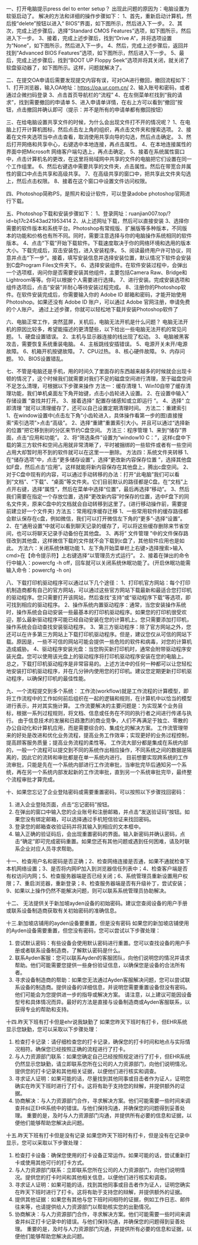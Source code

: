 一、打开电脑提示press del to enter setup？
出现此问题的原因为：电脑设置为软驱启动了。
解决的方法和详细的操作步骤如下：
1、首先，重新启动计算机，然后按“delete”按钮以进入“ BIOS”界面，如下图所示，然后进入下一步。
2、其次，完成上述步骤后，选择“Standard CMOS Features”选项，如下图所示，然后进入下一步。
3、接着，完成上述步骤后，找到“Drive A”，并将选项设置为“None”，如下图所示，然后进入下一步。
4、然后，完成上述步骤后，返回并找到“Advanced BIOS Features”选项，如下图所示，然后进入下一步。
5、最后，完成上述步骤后，找到“BOOT UP Floppy Seek”选项并将其关闭，就关闭了软盘驱动器了，如下图所示。这样，问题就解决了。

二、在提交OA申请后需要发现提交内容有误，可对OA进行撤回，撤回流程如下：
1、打开浏览器，输入OA地址：https://oa.ur.com.cn/
2、输入账号和密码，或者通过企微扫码登录
3、点击首页导航栏的“流程”
4、在左侧菜单栏找到“我的请求”，找到需要撤回的申请单
5、进入申请单详情，在右上方可以看到“撤回”按钮，点击撤回并确认即可（提示：并不是所有的申请单都有撤回按钮）


三、在给电脑设置共享文件的时候，为什么会出现文件打不开的情况呢？
1、在电脑上打开计算机图标，然后点击左上角的组织，再点击文件夹和搜索选项。
2、接着在文件夹选项当中点击查看，取消使用共享向导的勾选，然后点击确定。
3、然后打开网络和共享中心，右键选中本地连接，再点击属性。
4、在本地连接属性的界面中把Microsoft 网络客户端勾选上，再点击确定。
5、接着在系统属性窗口中，点击计算机名的更改，在这里将局域网中共享的文件的电脑把它们设置在同一个工作组里。
6、然后右键选中需要共享的文件夹，点击属性。然后在带宽合并属性的窗口中点击共享和高级共享。
7、在高级共享的窗口中，把共享此文件夹勾选上，然后点击权限。
8、接着在这个窗口中设置文件访问权限。

四、Photoshop简称PS，是照片和设计软件，可以登录adobe photoshop官网进行下载。

五、Photoshop下载和安装步骤如下：
1、登录网址：ruanjian007.top/?id=bj17c24543ad21953414
2、从上述网址下载，然后可以直接安装
3、选择你需要的软件版本和系统平台。Photoshop有常规版、扩展版等多种版本，不同版本的功能和价格也有所不同。同时，需要注意选择与你的电脑操作系统相同的软件版本。
4、点击“下载”开始下载软件。下载速度取决于你的网络环境和选用的版本大小。下载完成后，双击安装包，进入安装程序。
5、阅读最终用户许可协议，同意并点击“下一步”。接着，填写安装信息并选择安装位置，默认情况下软件会安装到C盘Program Files文件夹下。
6、选择安装组件。在软件安装过程中，会弹出一个选项框，询问你是否需要安装其他组件，主要包括Camera Raw、Bridge和Lightroom等等。你可以根据个人需要进行选择。
7、进行安装。完成安装选项和组件选项后，点击“安装”并耐心等待安装过程完成。
8、注册你的Photoshop软件。在软件安装完成后，你需要输入你的 Adobe ID 邮箱和密码，才能开始使用 Photoshop。如果还没有 Adobe ID 账户，可以通过 Adobe 官网注册，申请免费的个人账户。
通过上述步骤，你就可以轻松地下载并安装Photoshop软件了

六、电脑正常工作，突然蓝屏，关机后，电脑无法开机是什么问题？
电脑无法开机的原因比较多，希望能描述的更清楚些，以下给出一些电脑无法开机的常见问题。
1、硬盘设置错误。
2、主机与显示器连接的线出现了松动。
3、电脑被黑客攻击，需要恢复系统重装电脑。
4、主板跳线安插错误。
5、电源开关未开/电源故障。
6、机箱开机按键故障。
7、CPU过热。
8、核心硬件故障。
9、内存问题。
10、BIOS设置错乱。

七、不管是电脑还是手机，用的时间久了里面存的东西越来越多的时候就会出现卡顿的情况了，这个时候我们就需要对我们不足的磁盘空间进行清理，至于磁盘空间不足怎么清理，可根据以下步骤来操作
方法一：缓存清理
1、Win10自带了缓存清理功能，我们单机桌面左下角开始键，点击小齿轮进入设置。
2、在设置中输入“ 存储设置 ”查找并打开。
3、接着选择“ 配置存储感知或立即运行 ”。
4、选择“ 立即清理 ”就可以清理缓存了，还可以自己设置定期清理时间。
方法二：重建索引
1、在window设置中(点击左下角“小齿轮进入，具体操作看第一步的图)直接搜索“索引选项”>点击“高级”。
2、选择“重建”重置索引大小。并且可以通过“选择新的位置”把它移到别的分区来节约C盘空间。
方法三：程序管理
1、来到“储存”界面，点击“应用和功能”。
2、将“筛选条件”设置为“window10 C：”，这样c盘中下载的第三方软件和空间占用就非常清晰了，平时被捆绑的一些软件或者有一些空间占用大却暂时用不到的软件就可以在这里一一删除。
方法四：系统文件夹转移
1、在“储存选项”中，点击“更多储存设置”，选择“更改新内容保存位置 ”，选择其他盘如F盘，然后点击“应用”。这样就能将新内容保存在其他盘上，腾出c盘空间。
2、对于C盘中现有的内容，可以通过手动转移的办法：打开“此电脑”我们可以看到“文档”、“下载”、“桌面”等文件夹。它们目前默认的路径都是C盘。在“文档”上点开右键，选择“属性”，然后在菜单中选择“位置”，最后再选择“移动”。
3、然后我们需要在指定一个存放位置，选择“更改新内容”时保存的位置，选中F盘下的同名文件夹，原来C盘中的文档就会自动转移到这里了。(进行移动操作前，需要提前建立好一个文件夹)
方法五：常用程序缓存迁移
1、一些常用软件的缓存路径都会默认保存在c盘，例如微信，我们可以打开微信左下角的“更多”-选择“设置”。
2、在“通用设置”中就可以看到聊天记录的缓存了，可以将这些缓存删除来节省空间，也可以将聊天记录手动备份在其他盘。
3、再将“ 文件管理 ”中的文件保存路径改到其他盘，这样微信下载的文件就不会下载到c盘了，其他软件应用也是如此。
方法六：关闭系统休眠功能
1、左下角开始菜单栏上右键>选择搜索>输入cmd>在【命令提示符】上右键选择“以管理员方式运行”。
2、接着在弹出的命令行中输入：powercfg -h off，回车就可以关闭系统休眠功能了。(开启休眠功能需输入命令：powercfg -h on)

八、下载打印机驱动程序可以通过以下几个途径：
1、打印机官方网站：每个打印机制造商都有自己的官方网站，可以通过这些官方网站下载最新和最适合您打印机的驱动程序。您只需要打开该网站，然后查找“支持”或“驱动程序下载”等选项，即可找到相应的驱动程序。
2、操作系统内置驱动程序：通常，当您安装操作系统时，操作系统会自动安装一些最基本的打印机驱动程序。如果您的打印机很受欢迎，那么最新驱动程序可能已经自动安装在您的计算机上。您只需要添加打印机，操作系统会自动查找安装驱动程序。
3、第三方驱动程序：除了官方网站之外，您还可以在许多第三方网站上下载打印机驱动程序。但是，建议您仅从可信的网站下载。原因是，一些不可信的网站可能会提供一些危险的软件和病毒，对您的计算机造成威胁。
4、驱动程序安装光盘：当您购买新打印机时，通常会附带驱动程序安装光盘。您可以使用该光盘上的驱动程序将打印机驱动程序安装在您的电脑上。
总之，下载打印机驱动程序是非常容易的。上述方法中的任何一种都可以让您轻松地安装打印机驱动程序，并在几分钟内使用您的打印机。建议您定期更新打印机驱动程序，以确保打印机的最佳性能。

九、一个流程提交到多个系统：
工作流(workflow)就是工作流程的计算模型，即将工作流程中的工作如何前后组织在一起的逻辑和规则，在计算机中以恰当的模型进行表示，并对其实施计算。
工作流要解决的主要问题是：为实现某个业务目标，根据一系列过程规则，将文档、信息或任务在不同的执行者之间进行传递与执行。
由于信息技术的发展和日趋激烈的商业竞争，人们不再满足于独立、零散的办公自动化和计算机应用，而是需要综合的、集成化的解决方案。
工作流管理带来的好处是改进和优化业务流程，提高业务工作效率；实现更好的业务过程控制，提高顾客服务质量；提高业务流程的柔性等。
工作流大部分都是集成在系统内部的，一般一个流程可以提交到不同的系统作出相应操作，不同系统之间的数据是隔离的，因此它的流转和审批都是在单一系统内进行。
目前想要实现跨系统的工作流审批，只能是先在一个系统内部进行工作流审批，当审批完毕后通知另一个系统，再在另一个系统内部发起新的工作流审批，直到另一个系统审批完毕，最终整个流程审批才算完成。



十、如果您忘记了企业登陆密码或需要重置密码，可以按照以下步骤找回密码：
1. 进入企业登陆页面，点击“忘记密码”按钮。
2. 在弹出的窗口中输入您的企业账号和注册邮箱，并点击“发送验证码”按钮。如果您没有绑定邮箱，可以选择通过手机短信验证来找回密码。
3. 登录您的邮箱查收验证码并将其输入到相应的文本框中。
4. 输入正确的验证码后，会出现重置密码的界面。输入新密码并确认密码，点击“确定”即可完成密码重置。如果您还有其他问题或遇到任何困难，请及时联系企业对应人员寻求帮助。


十一、检查用户名和密码是否正确；2、检查网络连接是否通，如果不通就检查下本机网络设置；3、是否将内网IP加入到浏览器信任列表中；4、检查客户端是否有权访问内网；5、检查服务器端是否已经关闭；6、系统管理员重新设置用户权限；7、重启浏览器，重新登录；8、检查服务器端是否有升级补丁，尝试安装；9、如果以上操作仍然不能解决问题，则可以联系系统管理员协助解决。

十二、
无法提供关于新加坡ayden设备的初始密码。建议您查阅设备的用户手册或联系设备制造商获取有关初始密码的准确信息。

十三.新加坡店铺用的ayden设备要重置，但是没有密码
如果您的新加坡店铺使用的Ayden设备需要重置，但您没有密码，您可以尝试以下步骤处理：
1. 尝试默认密码：有些设备会使用默认密码进行重置。您可以查找设备的用户手册或者联系设备制造商，了解默认密码是什么。
2. 联系Ayden客服：您可以联系Ayden的客服团队，向他们说明您的情况并请求帮助。他们可能需要您提供一些身份验证信息，以确保您是设备的合法所有者。
3. 寻求设备制造商的帮助：如果您无法通过Ayden客服解决问题，您可以尝试联系设备的制造商。提供设备的详细信息，并说明您需要重置设备但没有密码。他们可能会为您提供进一步的指导或解决方案。
请注意，以上建议可能因设备型号和具体情况而异。最好的方法是直接与设备制造商或Ayden客服联系，以获得专业的帮助和支持。

十四.昨天下班有打卡但是ehr说我缺勤了
如果您昨天下班时有打卡，但EHR系统显示您缺勤，您可以采取以下步骤处理：
1. 检查打卡记录：请仔细检查您的打卡记录，确保您的打卡时间和地点与实际情况相符。确保您已经按照正确的流程进行了打卡。
2. 与人力资源部门联系：如果您确定自己已经按照规定进行了打卡，但EHR系统仍然显示您缺勤，请立即联系您所在公司的人力资源部门，向他们说明情况。提供您的打卡记录和其他相关证据，以便他们进行核实和调查。
3. 寻求证人证明：如果可能的话，尽量找到其他同事或目击者作为证人，证明您确实在昨天下班时进行了打卡。这将有助于支持您的辩解，并提供额外的证据。
4. 协商解决：与人力资源部门合作，寻求解决方案。他们可能需要一些时间来调查并纠正EHR系统中的错误。与他们保持沟通，并确保您的问题得到妥善处理。
重要的是，及时与人力资源部门沟通，并提供所有必要的信息和证据，以便他们能够帮助您解决此问题。

十五.昨天下班有打卡但是没有记录
如果您昨天下班时有打卡，但是没有在记录中显示，您可以采取以下步骤处理：
1. 检查打卡设备：确保您使用的打卡设备正常运作。如果可能的话，尝试重新打卡或使用其他可行的打卡方式。
2. 与人力资源部门联系：立即联系您所在公司的人力资源部门，向他们说明情况。提供您的打卡时间和其他相关信息，以便他们进行核实和调查。
3. 寻求证人证明：如果可能的话，找到其他同事或目击者作为证人，证明您确实在昨天下班时进行了打卡。这将有助于支持您的辩解，并提供额外的证据。
4. 提供其他证据：如果您有其他与您下班时间相符的证据，例如工作日志、邮件往来等，也请提供给人力资源部门以帮助核实您的出勤情况。
5. 协商解决：与人力资源部门合作，寻求解决方案。他们可能需要一些时间来调查并纠正打卡记录中的错误。与他们保持沟通，并确保您的问题得到妥善处理。
重要的是，及时与人力资源部门沟通，并提供所有必要的信息和证据，以便他们能够帮助您解决此问题。
